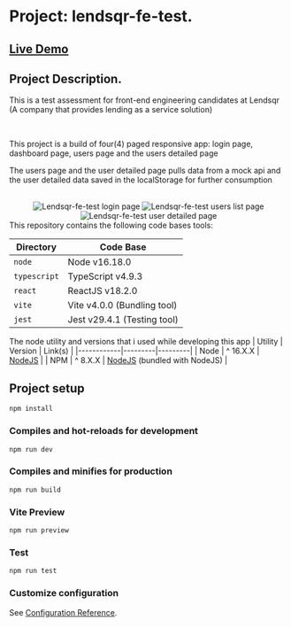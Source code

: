 # Project: lendsqr-fe-test.
## <a href="https://iketaku-chinedu-lendsqr-fe-test.vercel.app" target="_blank">Live Demo</a>

## Project Description.
<p>This is a test assessment for front-end engineering candidates at Lendsqr (A company that provides lending as a service solution)</p> <br>
<p>This project is a build of four(4) paged responsive app: login page, dashboard page, users page and the users detailed page</p>
<p>The users page and the user detailed page pulls data from a mock api and the user detailed data saved in the localStorage for further consumption</p>
<div align="center">
    <br>
    <img src="https://i.ibb.co/WkLFR8Q/Lendsqr-login-Page.jpg" alt="Lendsqr-fe-test login page">
    <img src="https://i.ibb.co/ssz6hHN/Lendsqr-users-List-Page.jpg" alt="Lendsqr-fe-test users list page">
    <img src="https://i.ibb.co/xjyN1vD/Lendsqr-user-Detailed-Page.jpg" alt="Lendsqr-fe-test user detailed page">
</div>
This repository contains the following code bases tools:

| Directory | Code Base |
|-----------|-----------|
| `node` | Node v16.18.0 |
| `typescript`    | TypeScript v4.9.3 |
| `react`    | ReactJS v18.2.0 |
| `vite`      | Vite v4.0.0 (Bundling tool) |
| `jest`      | Jest v29.4.1 (Testing tool) |



The node utility and versions that i used while developing this app
| Utility | Version | Link(s) |
|------------|---------|---------|
| Node | ^ 16.X.X | [NodeJS](https://nodejs.org/en/) |
| NPM | ^ 8.X.X | [NodeJS](https://nodejs.org/en/) (bundled with NodeJS) |

## Project setup
```
npm install
```

### Compiles and hot-reloads for development
```
npm run dev
```

### Compiles and minifies for production
```
npm run build
```
### Vite Preview
```
npm run preview
```

### Test
```
npm run test
```

### Customize configuration
See [Configuration Reference](https://vitejs.dev/).
